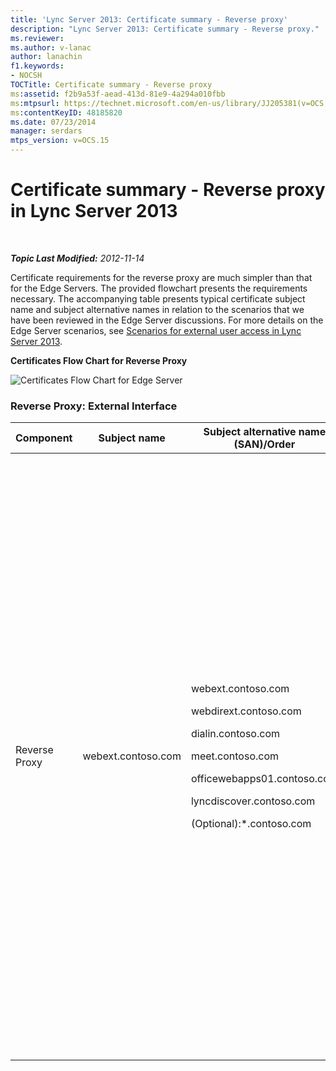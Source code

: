 ```yaml
---
title: 'Lync Server 2013: Certificate summary - Reverse proxy'
description: "Lync Server 2013: Certificate summary - Reverse proxy."
ms.reviewer: 
ms.author: v-lanac
author: lanachin
f1.keywords:
- NOCSH
TOCTitle: Certificate summary - Reverse proxy
ms:assetid: f2b9a53f-aead-413d-81e9-4a294a010fbb
ms:mtpsurl: https://technet.microsoft.com/en-us/library/JJ205381(v=OCS.15)
ms:contentKeyID: 48185820
ms.date: 07/23/2014
manager: serdars
mtps_version: v=OCS.15
---
```


# Certificate summary - Reverse proxy in Lync Server 2013

<div data-xmlns="http://www.w3.org/1999/xhtml">

<div class="topic" data-xmlns="http://www.w3.org/1999/xhtml" data-msxsl="urn:schemas-microsoft-com:xslt" data-cs="https://msdn.microsoft.com/">

<div data-asp="https://msdn2.microsoft.com/asp">



</div>

<div id="mainSection">

<div id="mainBody">

<span> </span>

_**Topic Last Modified:** 2012-11-14_

Certificate requirements for the reverse proxy are much simpler than that for the Edge Servers. The provided flowchart presents the requirements necessary. The accompanying table presents typical certificate subject name and subject alternative names in relation to the scenarios that we have been reviewed in the Edge Server discussions. For more details on the Edge Server scenarios, see [Scenarios for external user access in Lync Server 2013](lync-server-2013-scenarios-for-external-user-access.md).

**Certificates Flow Chart for Reverse Proxy**

![Certificates Flow Chart for Edge Server](images/JJ205381.026045d7-1b4b-4651-b32f-2d43a7161198(OCS.15).jpg "Certificates Flow Chart for Edge Server")

### Reverse Proxy: External Interface

<table>
<colgroup>
<col style="width: 25%" />
<col style="width: 25%" />
<col style="width: 25%" />
<col style="width: 25%" />
</colgroup>
<thead>
<tr class="header">
<th>Component</th>
<th>Subject name</th>
<th>Subject alternative name (SAN)/Order</th>
<th>Comments</th>
</tr>
</thead>
<tbody>
<tr class="odd">
<td><p>Reverse Proxy</p></td>
<td><p>webext.contoso.com</p></td>
<td><p>webext.contoso.com</p>
<p>webdirext.contoso.com</p>
<p>dialin.contoso.com</p>
<p>meet.contoso.com</p>
<p>officewebapps01.contoso.com</p>
<p>lyncdiscover.contoso.com</p>
<p>(Optional):*.contoso.com</p></td>
<td><p>Certificate must be issued by a public CA and with the server EKU. Services include Address Book Service, distribution group expansion Office Web Apps for conferencing, and Lync IP Device publishing rules. Subject alternative name includes:</p>
<ul>
<li><p>External Web Services FQDN for Front End Server or Front End pool</p></li>
<li><p>External Web Services FQDN for Director or Director pool</p></li>
<li><p>Dial-in conferencing</p></li>
<li><p>Online meeting publishing rule</p></li>
<li><p>Office Web Apps for conferencing</p></li>
<li><p>Lyncdiscover (Autodiscover)</p></li>
</ul>
<p>The optional wildcard replaces both meet and dialin SAN</p></td>
</tr>
</tbody>
</table>


</div>

<span> </span>

</div>

</div>

</div>

